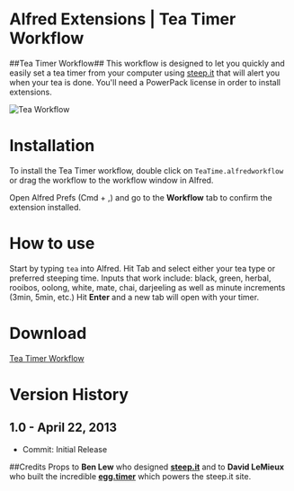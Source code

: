 Alfred Extensions | Tea Timer Workflow
===============

##Tea Timer Workflow##
This workflow is designed to let you quickly and easily set a tea timer from your computer using [steep.it]("http://www.steep.it") that will alert you when your tea is done. You'll need a PowerPack license in order to install extensions.

![Tea Workflow](http://f.cl.ly/items/2n0m3x1q0r3h1u0q0P1y/Screen%20Shot%202013-04-22%20at%204.46.18%20PM.png)

# Installation

To install the Tea Timer workflow, double click on ```TeaTime.alfredworkflow``` or drag the workflow to the workflow window in Alfred.

Open Alfred Prefs (Cmd + ,) and go to the **Workflow** tab to confirm the extension installed.

# How to use

Start by typing ```tea``` into Alfred. Hit Tab and select either your tea type or preferred steeping time. Inputs that work include: black, green, herbal, rooibos, oolong, white, mate, chai, darjeeling as well as minute increments (3min, 5min, etc.) Hit **Enter** and a new tab will open with your timer.


# Download
[Tea Timer Workflow](https://github.com/bvp663/steep.it-alfred/blob/master/TeaTimer.alfredworkflow?raw=true)



# Version History

## 1.0 - April 22, 2013

- Commit: Initial Release


##Credits
Props to **Ben Lew** who designed [**steep.it**]("http://www.steep.it") and to **David LeMieux** who built the incredible [**egg.timer**](http://e.ggtimer.com/) which powers the steep.it site.